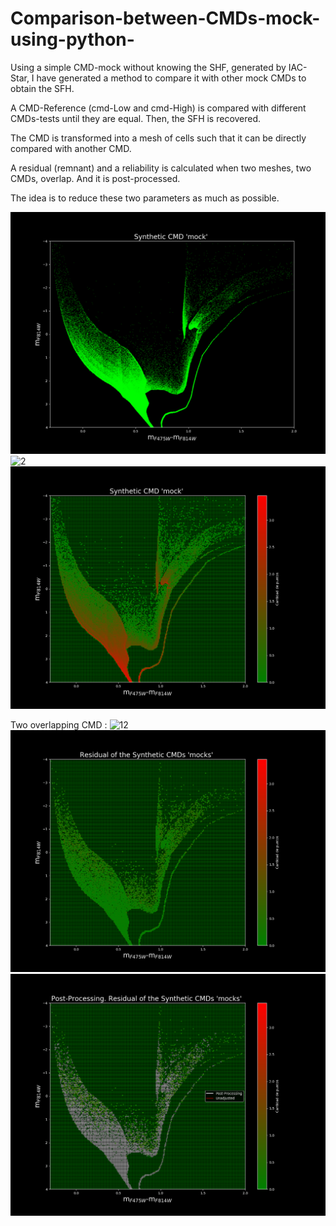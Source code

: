 
# Comparison-between-CMDs-mock-using-python-
Using a simple CMD-mock without knowing the SHF, generated by IAC-Star, I have generated a method to compare it with other mock CMDs to obtain the SFH.

A CMD-Reference (cmd-Low and cmd-High) is compared with different CMDs-tests until they are equal. Then, the SFH is recovered. 

The CMD is transformed into a mesh of cells such that it can be directly compared with another CMD.

A residual (remnant) and a reliability is calculated when two meshes, two CMDs, overlap. And it is post-processed.

The idea is to reduce these two parameters as much as possible. 

![1](/figures/Bruto_IAC.png)
![2](figures/DistribuciónCeldas_IAC.png)
![2a](figures/Mallado_IAC.png)

Two overlapping CMD :
![12](/figures/Brut.png)
![2b](figures/Mallado.png)
![3](figures/Post_Mallado.png)
